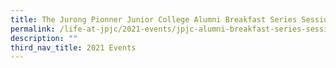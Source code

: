 ```yaml
---
title: The Jurong Pionner Junior College Alumni Breakfast Series Session 1
permalink: /life-at-jpjc/2021-events/jpjc-alumni-breakfast-series-session-1/
description: ""
third_nav_title: 2021 Events
---
```

